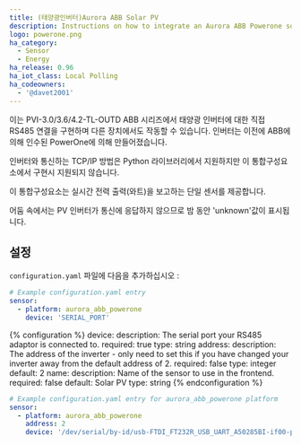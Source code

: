 ```yaml
---
title: (태양광인버터)Aurora ABB Solar PV
description: Instructions on how to integrate an Aurora ABB Powerone solar inverter within Home Assistant.
logo: powerone.png
ha_category:
  - Sensor
  - Energy
ha_release: 0.96
ha_iot_class: Local Polling
ha_codeowners:
  - '@davet2001'
---
```


이는 PVI-3.0/3.6/4.2-TL-OUTD ABB 시리즈에서 태양광 인버터에 대한 직접 RS485 연결을 구현하며 다른 장치에서도 작동할 수 있습니다. 인버터는 이전에 ABB에 의해 인수된 PowerOne에 의해 만들어졌습니다.

인버터와 통신하는 TCP/IP 방법은 Python 라이브러리에서 지원하지만 이 통합구성요소에서 구현시 지원되지 않습니다.

이 통합구성요소는 실시간 전력 출력(와트)을 보고하는 단일 센서를 제공합니다.

어둠 속에서는 PV 인버터가 통신에 응답하지 않으므로 밤 동안 'unknown'값이 표시됩니다.

## 설정

`configuration.yaml` 파일에 다음을 추가하십시오 :

```yaml
# Example configuration.yaml entry
sensor:
  - platform: aurora_abb_powerone
    device: 'SERIAL_PORT'
```

{% configuration %}
device:
  description: The serial port your RS485 adaptor is connected to.
  required: true
  type: string
address:
  description: The address of the inverter - only need to set this if you have changed your inverter away from the default address of 2.
  required: false
  type: integer
  default: 2
name:
  description: Name of the sensor to use in the frontend.
  required: false
  default: Solar PV
  type: string
{% endconfiguration %}

```yaml
# Example configuration.yaml entry for aurora_abb_powerone platform
sensor:
  - platform: aurora_abb_powerone
    address: 2
    device: '/dev/serial/by-id/usb-FTDI_FT232R_USB_UART_A50285BI-if00-port0'
```
